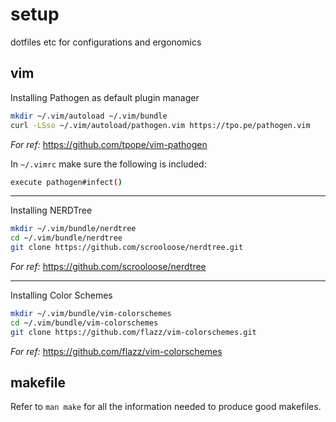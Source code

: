 # setup
dotfiles etc for configurations and ergonomics 

## vim 
Installing Pathogen as default plugin manager
```bash
mkdir ~/.vim/autoload ~/.vim/bundle
curl -LSso ~/.vim/autoload/pathogen.vim https://tpo.pe/pathogen.vim
```
<i>For ref:</i>&nbsp;<a href="https://github.com/tpope/vim-pathogen">https://github.com/tpope/vim-pathogen</a>

In `~/.vimrc` make sure the following is included:
```bash
execute pathogen#infect()
```

<hr>

Installing NERDTree
```bash
mkdir ~/.vim/bundle/nerdtree
cd ~/.vim/bundle/nerdtree
git clone https://github.com/scrooloose/nerdtree.git
```
<i>For ref:</i>&nbsp;<a href="https://github.com/scrooloose/nerdtree">https://github.com/scrooloose/nerdtree</a>

<hr>

Installing Color Schemes
```bash
mkdir ~/.vim/bundle/vim-colorschemes
cd ~/.vim/bundle/vim-colorschemes
git clone https://github.com/flazz/vim-colorschemes.git
```
<i>For ref:</i>&nbsp;<a href="https://github.com/flazz/vim-colorschemes">https://github.com/flazz/vim-colorschemes</a>


## makefile
Refer to `man make` for all the information needed to produce good makefiles.

